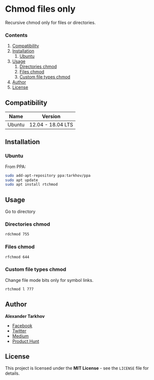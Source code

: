 # Chmod files only

Recursive chmod only for files or directories.

### Contents

1. [Compatibility](#compatibility)
2. [Installation](#installation)
   1. [Ubuntu](#ubuntu)
3. [Usage](#usage)
   1. [Directories chmod](#directories-chmod)
   2. [Files chmod](#files-chmod)
   3. [Custom file types chmod](#custom-file-types-chmod)
4. [Author](#author)
5. [License](#license)

## Compatibility

Name | Version
------- | -------
Ubuntu | 12.04 - 18.04 LTS

## Installation

### Ubuntu

From PPA:

```bash
sudo add-apt-repository ppa:tarkhov/ppa
sudo apt update
sudo apt install rtchmod
```

## Usage

Go to directory 

### Directories chmod

```bash
rdchmod 755
```

### Files chmod

```bash
rfchmod 644
```

### Custom file types chmod

Change file mode bits only for symbol links.

```bash
rtchmod l 777
```

## Author

**Alexander Tarkhov**

* [Facebook](https://www.facebook.com/alex.tarkhov)
* [Twitter](https://twitter.com/alextarkhov)
* [Medium](https://medium.com/@tarkhov)
* [Product Hunt](https://www.producthunt.com/@tarkhov)

## License

This project is licensed under the **MIT License** - see the `LICENSE` file for details.
